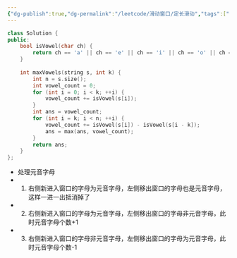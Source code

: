 ```yaml
---
{"dg-publish":true,"dg-permalink":"/leetcode/滑动窗口/定长滑动","tags":["滑动窗口"],"permalink":"/leetcode/滑动窗口/定长滑动/","dgPassFrontmatter":true}
---
```




```cpp
class Solution {
public:
    bool isVowel(char ch) {
        return ch == 'a' || ch == 'e' || ch == 'i' || ch == 'o' || ch == 'u'; 
    }
    
    int maxVowels(string s, int k) {
        int n = s.size();
        int vowel_count = 0;
        for (int i = 0; i < k; ++i) {
            vowel_count += isVowel(s[i]);
        }
        int ans = vowel_count;
        for (int i = k; i < n; ++i) {
            vowel_count += isVowel(s[i]) - isVowel(s[i - k]);
            ans = max(ans, vowel_count);
        }
        return ans;
    }
};
```

- 处理元音字母
- 1. 右侧新进入窗口的字母为元音字母，左侧移出窗口的字母也是元音字母，这样一进一出抵消掉了
- 2. 右侧新进入窗口的字母为元音字母，左侧移出窗口的字母非元音字母，此时元音字母个数+1
- 3. 右侧新进入窗口的字母非元音字母，左侧移出窗口的字母为元音字母，此时元音字母个数-1
